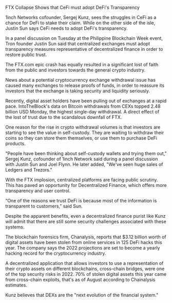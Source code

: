 FTX Collapse Shows that CeFi must adopt DeFi's Transparency

1inch Networks cofounder, Sergej Kunz, sees the struggles in CeFi as a chance for DeFi to stake their claim. While on the other side of the isle, Justin Sun says CeFi needs to adopt DeFi's transparency.

In a panel discussion on Tuesday at the Philippine Blockchain Week event, Tron founder Justin Sun said that centralized exchanges must adopt transparency measures representative of decentralized finance in order to restore public trust.

The FTX.com epic crash has equally resulted in a significant lost of faith from the public and investors towards the general crypto industry. 

News about a potential cryptocurrency exchange withdrawal issue has caused many exchanges to release proofs of funds, in order to reassure its investors that the exchange is taking security and liquidity seriously.

Recently, digital asset holders have been pulling out of exchanges at a rapid pace. IntoTheBlock's data on Bitcoin withdrawals from CEXs topped 2.48 billion USD Monday, the highest single-day withdrawal. A direct effect of the lost of trust due to the scandalous downfall of FTX.

One reason for the rise in crypto withdrawal volumes is that investors are starting to see the value in self-custody. They are waiting to withdraw their coins so they can store them themselves, or use them to purchase DeFi products.

"People have been thinking about self-custody wallets and trying them out," Sergej Kunz, cofounder of 1inch Network said during a panel discussion with Justin Sun and Joel Flynn. He later added, "We've seen huge sales of Ledgers and Trezors."

With the FTX implosion, centralized platforms are facing public scrutiny. This has paved an opportunity for Decentralized Finance, which offers more transparency and user control.

“One of the reasons we trust DeFi is because most of the information is transparent to customers,” said Sun.

Despite the apparent benefits, even a decentralized finance purist like Kunz will admit that there are still some security challenges associated with these systems.

The blockchain forensics firm, Chanalysis, reports that $3.12 billion worth of digital assets have been stolen from online services in 125 DeFi hacks this year. The company says the 2022 projections are set to become a yearly hacking record for the cryptocurrency industry.

A decentralized application that allows investors to use a representation of their crypto assets on different blockchains, cross-chain bridges, were one of the top security risks in 2022. 70% of stolen digital assets this year came from cross-chain exploits, that's as of August according to Chainalysis estimates.

Kunz believes that DEXs are the "next evolution of the financial system."

